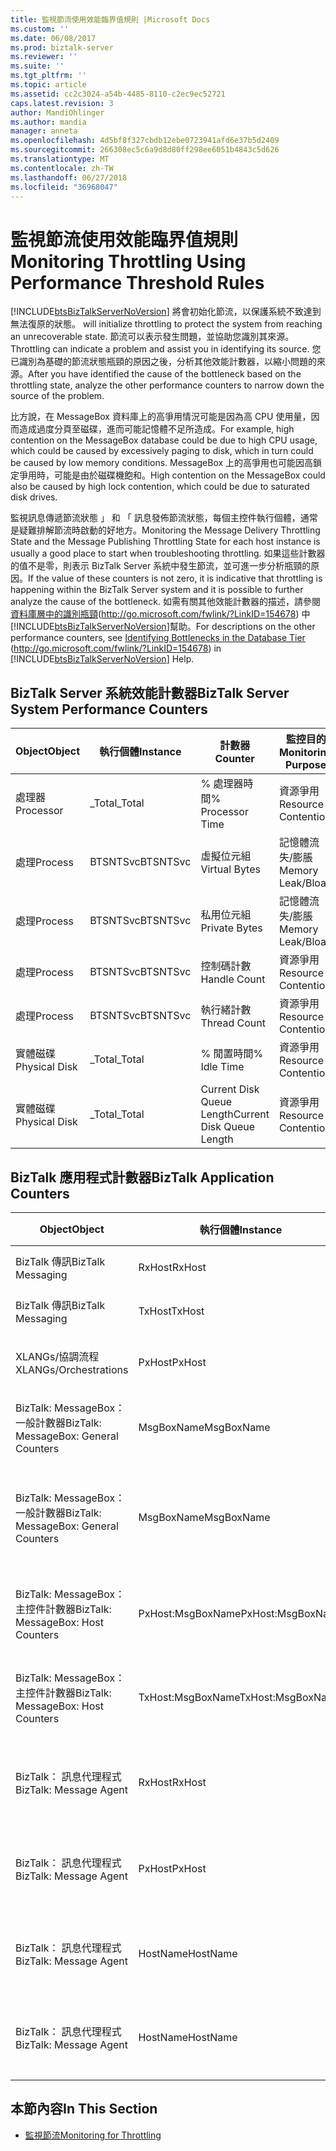```yaml
---
title: 監視節流使用效能臨界值規則 |Microsoft Docs
ms.custom: ''
ms.date: 06/08/2017
ms.prod: biztalk-server
ms.reviewer: ''
ms.suite: ''
ms.tgt_pltfrm: ''
ms.topic: article
ms.assetid: cc2c3024-a54b-4485-8110-c2ec9ec52721
caps.latest.revision: 3
author: MandiOhlinger
ms.author: mandia
manager: anneta
ms.openlocfilehash: 4d5bf8f327cbdb12ebe0723941afd6e37b5d2409
ms.sourcegitcommit: 266308ec5c6a9d8d80ff298ee6051b4843c5d626
ms.translationtype: MT
ms.contentlocale: zh-TW
ms.lasthandoff: 06/27/2018
ms.locfileid: "36968047"
---
```

# <a name="monitoring-throttling-using-performance-threshold-rules"></a><span data-ttu-id="192a0-102">監視節流使用效能臨界值規則</span><span class="sxs-lookup"><span data-stu-id="192a0-102">Monitoring Throttling Using Performance Threshold Rules</span></span>
[!INCLUDE[btsBizTalkServerNoVersion](../includes/btsbiztalkservernoversion-md.md)]<span data-ttu-id="192a0-103"> 將會初始化節流，以保護系統不致達到無法復原的狀態。</span><span class="sxs-lookup"><span data-stu-id="192a0-103"> will initialize throttling to protect the system from reaching an unrecoverable state.</span></span> <span data-ttu-id="192a0-104">節流可以表示發生問題，並協助您識別其來源。</span><span class="sxs-lookup"><span data-stu-id="192a0-104">Throttling can indicate a problem and assist you in identifying its source.</span></span> <span data-ttu-id="192a0-105">您已識別為基礎的節流狀態瓶頸的原因之後，分析其他效能計數器，以縮小問題的來源。</span><span class="sxs-lookup"><span data-stu-id="192a0-105">After you have identified the cause of the bottleneck based on the throttling state, analyze the other performance counters to narrow down the source of the problem.</span></span>  
  
 <span data-ttu-id="192a0-106">比方說，在 MessageBox 資料庫上的高爭用情況可能是因為高 CPU 使用量，因而造成過度分頁至磁碟，進而可能記憶體不足所造成。</span><span class="sxs-lookup"><span data-stu-id="192a0-106">For example, high contention on the MessageBox database could be due to high CPU usage, which could be caused by excessively paging to disk, which in turn could be caused by low memory conditions.</span></span> <span data-ttu-id="192a0-107">MessageBox 上的高爭用也可能因高鎖定爭用時，可能是由於磁碟機飽和。</span><span class="sxs-lookup"><span data-stu-id="192a0-107">High contention on the MessageBox could also be caused by high lock contention, which could be due to saturated disk drives.</span></span>  
  
 <span data-ttu-id="192a0-108">監視訊息傳遞節流狀態 」 和 「 訊息發佈節流狀態，每個主控件執行個體，通常是疑難排解節流時啟動的好地方。</span><span class="sxs-lookup"><span data-stu-id="192a0-108">Monitoring the Message Delivery Throttling State and the Message Publishing Throttling State for each host instance is usually a good place to start when troubleshooting throttling.</span></span> <span data-ttu-id="192a0-109">如果這些計數器的值不是零，則表示 BizTalk Server 系統中發生節流，並可進一步分析瓶頸的原因。</span><span class="sxs-lookup"><span data-stu-id="192a0-109">If the value of these counters is not zero, it is indicative that throttling is happening within the BizTalk Server system and it is possible to further analyze the cause of the bottleneck.</span></span> <span data-ttu-id="192a0-110">如需有關其他效能計數器的描述，請參閱[資料庫層中的識別瓶頸](http://go.microsoft.com/fwlink/?LinkID=154678)(<http://go.microsoft.com/fwlink/?LinkID=154678>) 中[!INCLUDE[btsBizTalkServerNoVersion](../includes/btsbiztalkservernoversion-md.md)]幫助。</span><span class="sxs-lookup"><span data-stu-id="192a0-110">For descriptions on the other performance counters, see [Identifying Bottlenecks in the Database Tier](http://go.microsoft.com/fwlink/?LinkID=154678) (<http://go.microsoft.com/fwlink/?LinkID=154678>) in [!INCLUDE[btsBizTalkServerNoVersion](../includes/btsbiztalkservernoversion-md.md)] Help.</span></span>  
  
## <a name="biztalk-server-system-performance-counters"></a><span data-ttu-id="192a0-111">BizTalk Server 系統效能計數器</span><span class="sxs-lookup"><span data-stu-id="192a0-111">BizTalk Server System Performance Counters</span></span>  
  
|<span data-ttu-id="192a0-112">Object</span><span class="sxs-lookup"><span data-stu-id="192a0-112">Object</span></span>|<span data-ttu-id="192a0-113">執行個體</span><span class="sxs-lookup"><span data-stu-id="192a0-113">Instance</span></span>|<span data-ttu-id="192a0-114">計數器</span><span class="sxs-lookup"><span data-stu-id="192a0-114">Counter</span></span>|<span data-ttu-id="192a0-115">監控目的</span><span class="sxs-lookup"><span data-stu-id="192a0-115">Monitoring Purpose</span></span>|  
|------------|--------------|-------------|------------------------|  
|<span data-ttu-id="192a0-116">處理器</span><span class="sxs-lookup"><span data-stu-id="192a0-116">Processor</span></span>|<span data-ttu-id="192a0-117">_Total</span><span class="sxs-lookup"><span data-stu-id="192a0-117">_Total</span></span>|<span data-ttu-id="192a0-118">% 處理器時間</span><span class="sxs-lookup"><span data-stu-id="192a0-118">% Processor Time</span></span>|<span data-ttu-id="192a0-119">資源爭用</span><span class="sxs-lookup"><span data-stu-id="192a0-119">Resource Contention</span></span>|  
|<span data-ttu-id="192a0-120">處理</span><span class="sxs-lookup"><span data-stu-id="192a0-120">Process</span></span>|<span data-ttu-id="192a0-121">BTSNTSvc</span><span class="sxs-lookup"><span data-stu-id="192a0-121">BTSNTSvc</span></span>|<span data-ttu-id="192a0-122">虛擬位元組</span><span class="sxs-lookup"><span data-stu-id="192a0-122">Virtual Bytes</span></span>|<span data-ttu-id="192a0-123">記憶體流失/膨脹</span><span class="sxs-lookup"><span data-stu-id="192a0-123">Memory Leak/Bloat</span></span>|  
|<span data-ttu-id="192a0-124">處理</span><span class="sxs-lookup"><span data-stu-id="192a0-124">Process</span></span>|<span data-ttu-id="192a0-125">BTSNTSvc</span><span class="sxs-lookup"><span data-stu-id="192a0-125">BTSNTSvc</span></span>|<span data-ttu-id="192a0-126">私用位元組</span><span class="sxs-lookup"><span data-stu-id="192a0-126">Private Bytes</span></span>|<span data-ttu-id="192a0-127">記憶體流失/膨脹</span><span class="sxs-lookup"><span data-stu-id="192a0-127">Memory Leak/Bloat</span></span>|  
|<span data-ttu-id="192a0-128">處理</span><span class="sxs-lookup"><span data-stu-id="192a0-128">Process</span></span>|<span data-ttu-id="192a0-129">BTSNTSvc</span><span class="sxs-lookup"><span data-stu-id="192a0-129">BTSNTSvc</span></span>|<span data-ttu-id="192a0-130">控制碼計數</span><span class="sxs-lookup"><span data-stu-id="192a0-130">Handle Count</span></span>|<span data-ttu-id="192a0-131">資源爭用</span><span class="sxs-lookup"><span data-stu-id="192a0-131">Resource Contention</span></span>|  
|<span data-ttu-id="192a0-132">處理</span><span class="sxs-lookup"><span data-stu-id="192a0-132">Process</span></span>|<span data-ttu-id="192a0-133">BTSNTSvc</span><span class="sxs-lookup"><span data-stu-id="192a0-133">BTSNTSvc</span></span>|<span data-ttu-id="192a0-134">執行緒計數</span><span class="sxs-lookup"><span data-stu-id="192a0-134">Thread Count</span></span>|<span data-ttu-id="192a0-135">資源爭用</span><span class="sxs-lookup"><span data-stu-id="192a0-135">Resource Contention</span></span>|  
|<span data-ttu-id="192a0-136">實體磁碟</span><span class="sxs-lookup"><span data-stu-id="192a0-136">Physical Disk</span></span>|<span data-ttu-id="192a0-137">_Total</span><span class="sxs-lookup"><span data-stu-id="192a0-137">_Total</span></span>|<span data-ttu-id="192a0-138">% 閒置時間</span><span class="sxs-lookup"><span data-stu-id="192a0-138">% Idle Time</span></span>|<span data-ttu-id="192a0-139">資源爭用</span><span class="sxs-lookup"><span data-stu-id="192a0-139">Resource Contention</span></span>|  
|<span data-ttu-id="192a0-140">實體磁碟</span><span class="sxs-lookup"><span data-stu-id="192a0-140">Physical Disk</span></span>|<span data-ttu-id="192a0-141">_Total</span><span class="sxs-lookup"><span data-stu-id="192a0-141">_Total</span></span>|<span data-ttu-id="192a0-142">Current Disk Queue Length</span><span class="sxs-lookup"><span data-stu-id="192a0-142">Current Disk Queue Length</span></span>|<span data-ttu-id="192a0-143">資源爭用</span><span class="sxs-lookup"><span data-stu-id="192a0-143">Resource Contention</span></span>|  
  
## <a name="biztalk-application-counters"></a><span data-ttu-id="192a0-144">BizTalk 應用程式計數器</span><span class="sxs-lookup"><span data-stu-id="192a0-144">BizTalk Application Counters</span></span>  
  
|<span data-ttu-id="192a0-145">Object</span><span class="sxs-lookup"><span data-stu-id="192a0-145">Object</span></span>|<span data-ttu-id="192a0-146">執行個體</span><span class="sxs-lookup"><span data-stu-id="192a0-146">Instance</span></span>|<span data-ttu-id="192a0-147">計數器</span><span class="sxs-lookup"><span data-stu-id="192a0-147">Counter</span></span>|<span data-ttu-id="192a0-148">描述</span><span class="sxs-lookup"><span data-stu-id="192a0-148">Description</span></span>|  
|------------|--------------|-------------|-----------------|  
|<span data-ttu-id="192a0-149">BizTalk 傳訊</span><span class="sxs-lookup"><span data-stu-id="192a0-149">BizTalk Messaging</span></span>|<span data-ttu-id="192a0-150">RxHost</span><span class="sxs-lookup"><span data-stu-id="192a0-150">RxHost</span></span>|<span data-ttu-id="192a0-151">每秒接收文件數</span><span class="sxs-lookup"><span data-stu-id="192a0-151">Documents Received/Sec</span></span>|<span data-ttu-id="192a0-152">內送速率</span><span class="sxs-lookup"><span data-stu-id="192a0-152">Incoming Rate</span></span>|  
|<span data-ttu-id="192a0-153">BizTalk 傳訊</span><span class="sxs-lookup"><span data-stu-id="192a0-153">BizTalk Messaging</span></span>|<span data-ttu-id="192a0-154">TxHost</span><span class="sxs-lookup"><span data-stu-id="192a0-154">TxHost</span></span>|<span data-ttu-id="192a0-155">每秒處理文件數</span><span class="sxs-lookup"><span data-stu-id="192a0-155">Documents Processed/Sec</span></span>|<span data-ttu-id="192a0-156">外寄速率</span><span class="sxs-lookup"><span data-stu-id="192a0-156">Outgoing Rate</span></span>|  
|<span data-ttu-id="192a0-157">XLANGs/協調流程</span><span class="sxs-lookup"><span data-stu-id="192a0-157">XLANGs/Orchestrations</span></span>|<span data-ttu-id="192a0-158">PxHost</span><span class="sxs-lookup"><span data-stu-id="192a0-158">PxHost</span></span>|<span data-ttu-id="192a0-159">已完成的協調流程/秒</span><span class="sxs-lookup"><span data-stu-id="192a0-159">Orchestrations Completed/Sec</span></span>|<span data-ttu-id="192a0-160">處理速率</span><span class="sxs-lookup"><span data-stu-id="192a0-160">Processing Rate</span></span>|  
|<span data-ttu-id="192a0-161">BizTalk: MessageBox： 一般計數器</span><span class="sxs-lookup"><span data-stu-id="192a0-161">BizTalk: MessageBox: General Counters</span></span>|<span data-ttu-id="192a0-162">MsgBoxName</span><span class="sxs-lookup"><span data-stu-id="192a0-162">MsgBoxName</span></span>|<span data-ttu-id="192a0-163">多工緩衝處理大小</span><span class="sxs-lookup"><span data-stu-id="192a0-163">Spool Size</span></span>|<span data-ttu-id="192a0-164">所有主控件佇列總計大小</span><span class="sxs-lookup"><span data-stu-id="192a0-164">Cumulative size of all Host Queues</span></span>|  
|<span data-ttu-id="192a0-165">BizTalk: MessageBox： 一般計數器</span><span class="sxs-lookup"><span data-stu-id="192a0-165">BizTalk: MessageBox: General Counters</span></span>|<span data-ttu-id="192a0-166">MsgBoxName</span><span class="sxs-lookup"><span data-stu-id="192a0-166">MsgBoxName</span></span>|<span data-ttu-id="192a0-167">追蹤資料大小</span><span class="sxs-lookup"><span data-stu-id="192a0-167">Tracking Data Size</span></span>|<span data-ttu-id="192a0-168">MessageBox 上的 TrackingData 資料表大小</span><span class="sxs-lookup"><span data-stu-id="192a0-168">Size of TrackingData table on the MessageBox</span></span>|  
|<span data-ttu-id="192a0-169">BizTalk: MessageBox： 主控件計數器</span><span class="sxs-lookup"><span data-stu-id="192a0-169">BizTalk: MessageBox: Host Counters</span></span>|<span data-ttu-id="192a0-170">PxHost:MsgBoxName</span><span class="sxs-lookup"><span data-stu-id="192a0-170">PxHost:MsgBoxName</span></span>|<span data-ttu-id="192a0-171">主控件佇列 - 長度</span><span class="sxs-lookup"><span data-stu-id="192a0-171">Host Queue - Length</span></span>|<span data-ttu-id="192a0-172">指定主控件佇列中的訊息數</span><span class="sxs-lookup"><span data-stu-id="192a0-172">Number of messages in the specific Host Queue</span></span>|  
|<span data-ttu-id="192a0-173">BizTalk: MessageBox： 主控件計數器</span><span class="sxs-lookup"><span data-stu-id="192a0-173">BizTalk: MessageBox: Host Counters</span></span>|<span data-ttu-id="192a0-174">TxHost:MsgBoxName</span><span class="sxs-lookup"><span data-stu-id="192a0-174">TxHost:MsgBoxName</span></span>|<span data-ttu-id="192a0-175">主控件佇列 - 長度</span><span class="sxs-lookup"><span data-stu-id="192a0-175">Host Queue - Length</span></span>|<span data-ttu-id="192a0-176">指定主控件佇列中的訊息數</span><span class="sxs-lookup"><span data-stu-id="192a0-176">Number of messages in the specific Host Queue</span></span>|  
|<span data-ttu-id="192a0-177">BizTalk： 訊息代理程式</span><span class="sxs-lookup"><span data-stu-id="192a0-177">BizTalk: Message Agent</span></span>|<span data-ttu-id="192a0-178">RxHost</span><span class="sxs-lookup"><span data-stu-id="192a0-178">RxHost</span></span>|<span data-ttu-id="192a0-179">資料庫大小</span><span class="sxs-lookup"><span data-stu-id="192a0-179">Database Size</span></span>|<span data-ttu-id="192a0-180">發佈 (PxHost) 佇列的大小</span><span class="sxs-lookup"><span data-stu-id="192a0-180">Size of publishing (PxHost) Queue</span></span>|  
|<span data-ttu-id="192a0-181">BizTalk： 訊息代理程式</span><span class="sxs-lookup"><span data-stu-id="192a0-181">BizTalk: Message Agent</span></span>|<span data-ttu-id="192a0-182">PxHost</span><span class="sxs-lookup"><span data-stu-id="192a0-182">PxHost</span></span>|<span data-ttu-id="192a0-183">資料庫大小</span><span class="sxs-lookup"><span data-stu-id="192a0-183">Database Size</span></span>|<span data-ttu-id="192a0-184">發佈 (TxHost) 佇列的大小</span><span class="sxs-lookup"><span data-stu-id="192a0-184">Size of publishing (TxHost) Queue</span></span>|  
|<span data-ttu-id="192a0-185">BizTalk： 訊息代理程式</span><span class="sxs-lookup"><span data-stu-id="192a0-185">BizTalk: Message Agent</span></span>|<span data-ttu-id="192a0-186">HostName</span><span class="sxs-lookup"><span data-stu-id="192a0-186">HostName</span></span>|<span data-ttu-id="192a0-187">訊息傳遞節流狀態</span><span class="sxs-lookup"><span data-stu-id="192a0-187">Message Delivery Throttling State</span></span>|<span data-ttu-id="192a0-188">影響 XLANG 和輸出傳輸</span><span class="sxs-lookup"><span data-stu-id="192a0-188">Affects XLANG and Outbound transports</span></span>|  
|<span data-ttu-id="192a0-189">BizTalk： 訊息代理程式</span><span class="sxs-lookup"><span data-stu-id="192a0-189">BizTalk: Message Agent</span></span>|<span data-ttu-id="192a0-190">HostName</span><span class="sxs-lookup"><span data-stu-id="192a0-190">HostName</span></span>|<span data-ttu-id="192a0-191">訊息發佈節流狀態</span><span class="sxs-lookup"><span data-stu-id="192a0-191">Message Publishing Throttling State</span></span>|<span data-ttu-id="192a0-192">影響 XLANG 和輸入傳輸</span><span class="sxs-lookup"><span data-stu-id="192a0-192">Affects XLANG and Inbound transports</span></span>|  
  
## <a name="in-this-section"></a><span data-ttu-id="192a0-193">本節內容</span><span class="sxs-lookup"><span data-stu-id="192a0-193">In This Section</span></span>  
  
-   [<span data-ttu-id="192a0-194">監視節流</span><span class="sxs-lookup"><span data-stu-id="192a0-194">Monitoring for Throttling</span></span>](../technical-guides/monitoring-for-throttling.md)